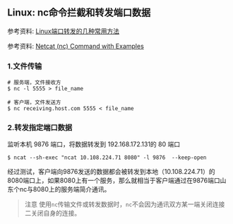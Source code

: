 ## Linux: nc命令拦截和转发端口数据

参考资料: [Linux端口转发的几种常用方法](https://www.coonote.com/linux-note/linux-port-transition.html)

参考资料: [Netcat (nc) Command with Examples](https://linuxize.com/post/netcat-nc-command-with-examples/)

### 1.文件传输

```shell
# 服务端，文件接收方
$ nc -l 5555 > file_name
```

```shell
# 客户端，文件发送方
$ nc receiving.host.com 5555 < file_name
```

### 2.转发指定端口数据

监听本机 9876 端口，将数据转发到 192.168.172.131的 80 端口

```shell
$ ncat --sh-exec "ncat 10.108.224.71 8080" -l 9876  --keep-open 
```

经过测试，客户端向9876发送的数据都会被转发到本地（10.108.224.71）的8080端口上，如果8080上有一个服务，那么就相当于客户端通过在9876端口山东个nc与8080上的服务端简介通讯。

>注意
>使用`nc`传输文件或转发数据时，`nc`不会因为通讯双方某一端关闭连接二关闭自身的连接。
